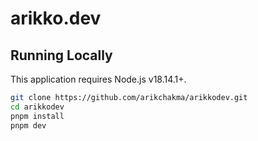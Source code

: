 # arikko.dev

## Running Locally

This application requires Node.js v18.14.1+.

```bash
git clone https://github.com/arikchakma/arikkodev.git
cd arikkodev
pnpm install
pnpm dev
```
